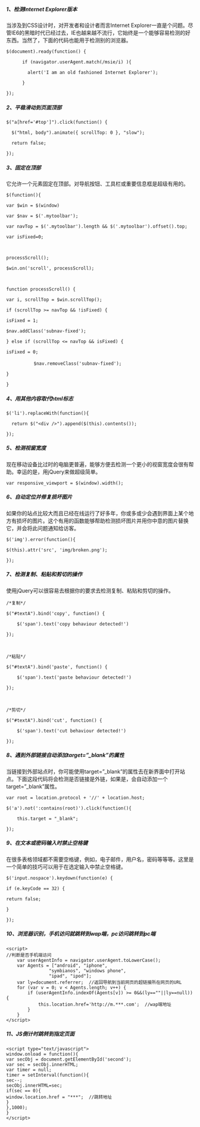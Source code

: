 ##### **1、检测Internet Explorer版本**

当涉及到CSS设计时，对开发者和设计者而言Internet Explorer一直是个问题。尽管IE6的黑暗时代已经过去，IE也越来越不流行，它始终是一个能够容易检测的好东西。当然了，下面的代码也能用于检测别的浏览器。

 

```
$(document).ready(function() {

      if (navigator.userAgent.match(/msie/i) ){

        alert('I am an old fashioned Internet Explorer');

      }

});
```

 

##### **2、平稳滑动到页面顶部**

```
$("a[href='#top']").click(function() {

  $("html, body").animate({ scrollTop: 0 }, "slow");

  return false;

});
```

 

##### **3、固定在顶部**

它允许一个元素固定在顶部。对导航按钮、工具栏或重要信息框是超级有用的。

 

```
$(function(){

var $win = $(window)

var $nav = $('.mytoolbar');

var navTop = $('.mytoolbar').length && $('.mytoolbar').offset().top;

var isFixed=0;

 

processScroll();

$win.on('scroll', processScroll);

 

function processScroll() {

var i, scrollTop = $win.scrollTop();

if (scrollTop >= navTop && !isFixed) { 

isFixed = 1;

$nav.addClass('subnav-fixed');

} else if (scrollTop <= navTop && isFixed) {

isFixed = 0;

 　　　　　 $nav.removeClass('subnav-fixed');

}

}
```

 

##### **4、用其他内容取代html标志**

```
$('li').replaceWith(function(){

  return $("<div />").append($(this).contents());

});
```

 

##### **5、检测视窗宽度**

现在移动设备比过时的电脑更普遍，能够方便去检测一个更小的视窗宽度会很有帮助。幸运的是，用jQuery来做超级简单。

 

```
var responsive_viewport = $(window).width();
```

 

##### **6、自动定位并修复损坏图片**

如果你的站点比较大而且已经在线运行了好多年，你或多或少会遇到界面上某个地方有损坏的图片。这个有用的函数能够帮助检测损坏图片并用你中意的图片替换它，并会将此问题通知给访客。

 

```
$('img').error(function(){

$(this).attr('src', 'img/broken.png');

});
```

 

##### **7、检测复制、粘贴和剪切的操作**

使用jQuery可以很容易去根据你的要求去检测复制、粘贴和剪切的操作。

 

```
/*复制*/

$("#textA").bind('copy', function() {

    $('span').text('copy behaviour detected!')

}); 

 

/*粘贴*/

$("#textA").bind('paste', function() {

    $('span').text('paste behaviour detected!')

}); 

 

/*剪切*/

$("#textA").bind('cut', function() {

    $('span').text('cut behaviour detected!')

});
```

 

##### **8、遇到外部链接自动添加target=”_blank”的属性**

当链接到外部站点时，你可能使用target=”_blank”的属性去在新界面中打开站点。下面这段代码将会检测是否链接是外链，如果是，会自动添加一个target=”_blank”属性。

 

```
var root = location.protocol + '//' + location.host;

$('a').not(':contains(root)').click(function(){

    this.target = "_blank";

});
```

 

##### **9、在文本或密码输入时禁止空格键**

在很多表格领域都不需要空格键，例如，电子邮件，用户名，密码等等等。这里是一个简单的技巧可以用于在选定输入中禁止空格键。

 

```
$('input.nospace').keydown(function(e) {

if (e.keyCode == 32) {

return false;

}

});
```

 

##### 10、浏览器识别，手机访问就跳转到wap端，pc访问跳转到pc端

```
<script>
//判断是否手机端访问
    var userAgentInfo = navigator.userAgent.toLowerCase();
    var Agents = ["android", "iphone",
                "symbianos", "windows phone",
                "ipad", "ipod"];
    var ly=document.referrer;  //返回导航到当前网页的超链接所在网页的URL
    for (var v = 0; v < Agents.length; v++) {
        if (userAgentInfo.indexOf(Agents[v]) >= 0&&(ly==""||ly==null)) {
            this.location.href='http://m.***.com';  //wap端地址
        }
    }
</script>
```



##### **11、JS倒计时跳转到指定页面**

 

```
<script type="text/javascript">
window.onload = function(){
var secObj = document.getElementById('second');
var sec = secObj.innerHTML;
var timer = null;
timer = setInterval(function(){
sec--;
secObj.innerHTML=sec;
if(sec == 0){
window.location.href = "***";  //跳转地址
}
},1000);
}
</script>
```

